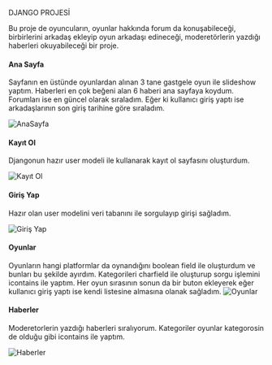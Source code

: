 DJANGO PROJESİ

Bu proje de oyuncuların, oyunlar hakkında forum da konuşabileceği, birbirlerini arkadaş ekleyip oyun arkadaşı edineceği, moderetörlerin yazdığı haberleri okuyabileceği bir proje.

#### Ana Sayfa

Sayfanın en üstünde oyunlardan alınan 3 tane gastgele oyun ile slideshow yaptım. Haberleri en çok beğeni alan 6 haberi ana sayfaya koydum. Forumları ise en güncel olarak sıraladım. Eğer ki kullanıcı giriş yaptı ise arkadaşlarının son giriş tarihine göre sıraladım.  

![AnaSayfa](https://user-images.githubusercontent.com/61551987/97159541-1a5b8d80-178c-11eb-8c27-d0f5a0752f88.JPG)

#### Kayıt Ol

Djangonun hazır user modeli ile kullanarak kayıt ol sayfasını oluşturdum.

![Kayıt Ol](https://user-images.githubusercontent.com/61551987/97160693-c651a880-178d-11eb-9a40-3b514735cdaf.JPG)

#### Giriş Yap

Hazır olan user modelini veri tabanını ile sorgulayıp girişi sağladım.

![Giriş Yap](https://user-images.githubusercontent.com/61551987/97161013-4415b400-178e-11eb-9021-033255f8ce69.JPG)

#### Oyunlar

Oyunların hangi platformlar da oynandığını boolean field ile oluşturdum ve bunları bu şekilde ayırdım. Kategorileri charfield ile oluşturup sorgu işlemini icontains ile yaptım. Her oyun sırasının sonun da bir buton ekleyerek eğer kullanıcı giriş yaptı ise kendi listesine almasına olanak sağladım. 
![Oyunlar](https://user-images.githubusercontent.com/61551987/97161279-a5d61e00-178e-11eb-9226-72e13b8bb04e.JPG)

#### Haberler

Moderetorlerin yazdığı haberleri sıralıyorum. Kategoriler oyunlar kategorosin de olduğu gibi icontains ile yaptım. 

![Haberler](https://user-images.githubusercontent.com/61551987/97183322-b1d1d800-17ae-11eb-8e0c-e640788f6475.JPG)

